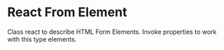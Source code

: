 # React From Element
Class react to describe HTML Form Elements. Invoke properties to work with this type elements.

